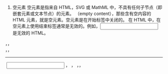 1. 空元素
空元素是指来自 HTML，SVG 或 MathML 中，不具有任何子节点（即嵌套元素或文本节点）的元素。
（empty content），那些含有空内容的 HTML 元素，就是空元素。空元素是在开始标签中关闭的。
在 HTML 中，在空元素上使用结束标签通常是无效的。例如，<input type="text"></input> 是无效的 HTML。

<area>，<base>，<br>，<col>，<colgroup>
<command>
<embed>
<hr>
<img>
<input>
<keygen>
<link>
<meta>，
<param>，<source>
，<track>，<wbr>
